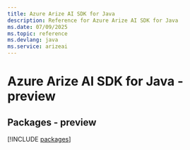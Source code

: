 ```yaml
---
title: Azure Arize AI SDK for Java
description: Reference for Azure Arize AI SDK for Java
ms.date: 07/09/2025
ms.topic: reference
ms.devlang: java
ms.service: arizeai
---
```

# Azure Arize AI SDK for Java - preview
## Packages - preview
[!INCLUDE [packages](arize-ai-index.md)]
